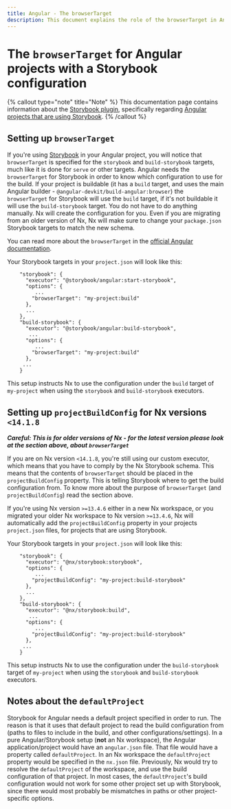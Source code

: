```yaml
---
title: Angular - The browserTarget
description: This document explains the role of the browserTarget in Angular projects with a Storybook configuration, and how the Storybook executors use it.
---
```


# The `browserTarget` for Angular projects with a Storybook configuration

{% callout type="note" title="Note" %}
This documentation page contains information about the [Storybook plugin](/packages/storybook), specifically regarding [Angular projects that are using Storybook](/recipes/storybook/overview-angular).
{% /callout %}

## Setting up `browserTarget`

If you're using [Storybook](/packages/storybook) in your Angular project, you will notice that `browserTarget` is specified for the `storybook` and `build-storybook` targets, much like it is done for `serve` or other targets. Angular needs the `browserTarget` for Storybook in order to know which configuration to use for the build. If your project is buildable (it has a `build` target, and uses the main Angular builder - `@angular-devkit/build-angular:browser`) the `browserTarget` for Storybook will use the `build` target, if it's not buildable it will use the `build-storybook` target.
You do not have to do anything manually. Nx will create the configuration for you. Even if you are migrating from an older version of Nx, Nx will make sure to change your `package.json` Storybook targets to match the new schema.

You can read more about the `browserTarget` in the [official Angular documentation](https://angular.io/cli/serve).

Your Storybook targets in your `project.json` will look like this:

```jsonc {% fileName="project.json" %}
    "storybook": {
      "executor": "@storybook/angular:start-storybook",
      "options": {
         ...
        "browserTarget": "my-project:build"
      },
      ...
    },
    "build-storybook": {
      "executor": "@storybook/angular:build-storybook",
       ...
      "options": {
         ...
        "browserTarget": "my-project:build"
      },
     ...
    }
```

This setup instructs Nx to use the configuration under the `build` target of `my-project` when using the `storybook` and `build-storybook` executors.

## Setting up `projectBuildConfig` for Nx versions `<14.1.8`

**_Careful: This is for older versions of Nx - for the latest version please look at the section above, about `browserTarget`_**

If you are on Nx version `<14.1.8`, you're still using our custom executor, which means that you have to comply by the Nx Storybook schema. This means that the contents of `browserTarget` should be placed in the `projectBuildConfig` property. This is telling Storybook where to get the build configuration from. To know more about the purpose of `browserTarget` (and `projectBuildConfig`) read the section above.

If you're using Nx version `>=13.4.6` either in a new Nx workspace, or you migrated your older Nx workspace to Nx version `>=13.4.6`, Nx will automatically add the `projectBuildConfig` property in your projects `project.json` files, for projects that are using Storybook.

Your Storybook targets in your `project.json` will look like this:

```jsonc {% fileName="project.json" %}
    "storybook": {
      "executor": "@nx/storybook:storybook",
      "options": {
         ...
        "projectBuildConfig": "my-project:build-storybook"
      },
      ...
    },
    "build-storybook": {
      "executor": "@nx/storybook:build",
       ...
      "options": {
         ...
        "projectBuildConfig": "my-project:build-storybook"
      },
     ...
    }
```

This setup instructs Nx to use the configuration under the `build-storybook` target of `my-project` when using the `storybook` and `build-storybook` executors.

## Notes about the `defaultProject`

Storybook for Angular needs a default project specified in order to run. The reason is that it uses that default project to read the build configuration from (paths to files to include in the build, and other configurations/settings). In a pure Angular/Storybook setup (**not** an Nx workspace), the Angular application/project would have an `angular.json` file. That file would have a property called `defaultProject`. In an Nx workspace the `defaultProject` property would be specified in the `nx.json` file. Previously, Nx would try to resolve the `defaultProject` of the workspace, and use the build configuration of that project. In most cases, the `defaultProject`'s build configuration would not work for some other project set up with Storybook, since there would most probably be mismatches in paths or other project-specific options.
